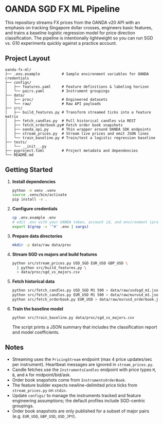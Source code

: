 # OANDA SGD FX ML Pipeline

This repository streams FX prices from the OANDA v20 API with an emphasis on tracking Singapore dollar crosses, engineers basic features, and trains a baseline logistic regression model for price direction classification. The pipeline is intentionally lightweight so you can run SGD vs. G10 experiments quickly against a practice account.

## Project Layout

```
oanda-fx-ml/
├── .env.example          # Sample environment variables for OANDA credentials
├── configs/
│   ├── features.yaml     # Feature definitions & labeling horizon
│   └── pairs.yaml        # Instrument groupings
├── data/
│   ├── proc/             # Engineered datasets
│   └── raw/              # Raw API payloads
├── src/
│   ├── build_features.py # Transform streamed ticks into a feature matrix
│   ├── fetch_candles.py  # Pull historical candles via REST
│   ├── fetch_orderbook.py# Fetch order book snapshots
│   ├── oanda_api.py      # Thin wrapper around OANDA SDK endpoints
│   ├── stream_prices.py  # Stream live prices and emit JSON lines
│   └── train_baseline.py # Train/test a logistic regression baseline
├── tests/
│   └── __init__.py
├── pyproject.toml        # Project metadata and dependencies
└── README.md
```

## Getting Started

1. **Install dependencies**
   ```bash
   python -m venv .venv
   source .venv/bin/activate
   pip install -e .
   ```

2. **Configure credentials**
   ```bash
   cp .env.example .env
   # edit .env with your OANDA token, account id, and environment (practice/live)
   export $(grep -v '^#' .env | xargs)
   ```

3. **Prepare data directories**
   ```bash
   mkdir -p data/raw data/proc
   ```

4. **Stream SGD vs majors and build features**
   ```bash
   python src/stream_prices.py USD_SGD EUR_USD GBP_USD \
     | python src/build_features.py \
     > data/proc/sgd_vs_majors.csv
   ```

5. **Fetch historical data**
   ```bash
   python src/fetch_candles.py USD_SGD M1 500 > data/raw/usdsgd_m1.json
   python src/fetch_candles.py EUR_USD M1 500 > data/raw/eurusd_m1.json
   python src/fetch_orderbook.py EUR_USD > data/raw/eurusd_orderbook.json
   ```

6. **Train the baseline model**
   ```bash
   python src/train_baseline.py data/proc/sgd_vs_majors.csv
   ```
   The script prints a JSON summary that includes the classification report and model coefficients.

## Notes

- Streaming uses the `PricingStream` endpoint (max 4 price updates/sec per instrument). Heartbeat messages are ignored in `stream_prices.py`.
- Candle fetches use the `InstrumentsCandles` endpoint with price types `M`, `B`, and `A` for midpoint/bid/ask.
- Order book snapshots come from `InstrumentsOrderBook`.
- The feature builder expects newline-delimited price ticks from `stream_prices.py` on `stdin`.
- Update `configs/` to manage the instruments tracked and feature engineering assumptions; the default profiles include SGD-centric groupings.
- Order book snapshots are only published for a subset of major pairs (e.g. `EUR_USD`, `GBP_USD`, `USD_JPY`).
